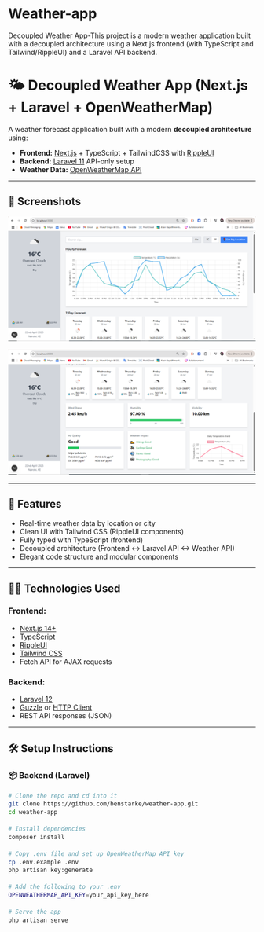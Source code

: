 # Weather-app
Decoupled Weather App-This project is a modern weather application built with a decoupled architecture using a Next.js frontend (with TypeScript and Tailwind/RippleUI) and a Laravel API backend. 

# 🌤️ Decoupled Weather App (Next.js + Laravel + OpenWeatherMap)

A weather forecast application built with a modern **decoupled architecture** using:

- **Frontend:** [Next.js](https://nextjs.org/) + TypeScript + TailwindCSS with [RippleUI](https://ui.rippleui.com/)
- **Backend:** [Laravel 11](https://laravel.com/) API-only setup
- **Weather Data:** [OpenWeatherMap API](https://openweathermap.org/api)

---

## 📸 Screenshots
![First View Celsius](https://github.com/benstarke/weather-app/blob/main/frontend/Screenshots/FirstViewCelsius.PNG "Page Preview")

![Second View Celsius](https://github.com/benstarke/weather-app/blob/main/frontend/Screenshots/SecondViewCelsius.PNG "Page Preview")

---

## 🚀 Features

- Real-time weather data by location or city
- Clean UI with Tailwind CSS (RippleUI components)
- Fully typed with TypeScript (frontend)
- Decoupled architecture (Frontend <-> Laravel API <-> Weather API)
- Elegant code structure and modular components

---

## 🧑‍💻 Technologies Used

### Frontend:
- [Next.js 14+](https://nextjs.org/)
- [TypeScript](https://www.typescriptlang.org/)
- [RippleUI](https://ui.rippleui.com/)
- [Tailwind CSS](https://tailwindcss.com/)
- Fetch API for AJAX requests

### Backend:
- [Laravel 12](https://laravel.com/)
- [Guzzle](https://docs.guzzlephp.org/en/stable/) or [HTTP Client](https://laravel.com/docs/http-client)
- REST API responses (JSON)

---

## 🛠️ Setup Instructions

### 📦 Backend (Laravel)

```bash
# Clone the repo and cd into it
git clone https://github.com/benstarke/weather-app.git
cd weather-app

# Install dependencies
composer install

# Copy .env file and set up OpenWeatherMap API key
cp .env.example .env
php artisan key:generate

# Add the following to your .env
OPENWEATHERMAP_API_KEY=your_api_key_here

# Serve the app
php artisan serve

